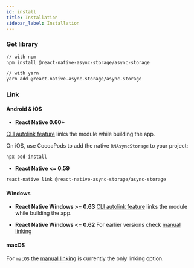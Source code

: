 ```yaml
---
id: install
title: Installation
sidebar_label: Installation
---
```




### Get library

```bash
// with npm
npm install @react-native-async-storage/async-storage

// with yarn
yarn add @react-native-async-storage/async-storage
```

### Link

#### Android & iOS

- **React Native 0.60+**

[CLI autolink feature](https://github.com/react-native-community/cli/blob/master/docs/autolinking.md) links the module while building the app.

On iOS, use CocoaPods to add the native `RNAsyncStorage` to your project:

```bash
npx pod-install
```

- **React Native <= 0.59**


```bash
react-native link @react-native-async-storage/async-storage
```

#### Windows

- **React Native Windows >= 0.63**
[CLI autolink feature](https://microsoft.github.io/react-native-windows/docs/native-modules-autolinking) links the module while building the app.

- **React Native Windows <= 0.62**
For earlier versions check [manual linking](Linking.md)

#### macOS
For `macOS` the [manual linking](Linking.md) is currently the only linking option.
